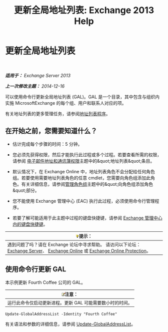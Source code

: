 ﻿---
title: '更新全局地址列表: Exchange 2013 Help'
TOCTitle: 更新全局地址列表
ms:assetid: 236e8530-62dd-4c43-8a5d-8465623252e6
ms:mtpsurl: https://technet.microsoft.com/zh-cn/library/Bb266966(v=EXCHG.150)
ms:contentKeyID: 50490073
ms.date: 05/21/2018
mtps_version: v=EXCHG.150
ms.translationtype: MT
---

# 更新全局地址列表

 

_**适用于：** Exchange Server 2013_

_**上一次修改主题：** 2014-12-16_

可以使用命令行更新全局地址列表 (GAL)。GAL 是一个目录，其中包含与组织内实施 MicrosoftExchange 的每个组、用户和联系人对应的项。

有关地址列表的更多管理任务，请参阅[地址列表程序](address-list-procedures-exchange-2013-help.md)。

## 在开始之前，您需要知道什么？

  - 估计完成每个步骤的时间：5 分钟。

  - 您必须先获得权限，然后才能执行此过程或多个过程。若要查看所需的权限，请参阅 [电子邮件地址和通讯簿权限](email-address-and-address-book-permissions-exchange-2013-help.md)主题中的\&quot;地址列表\&quot;条目。

  - 默认情况下，在 Exchange Online 中，地址列表角色不会分配给任何角色组。若要使用需要地址列表角色的任意 cmdlet，您需要向角色组添加此角色。有关详细信息，请参阅[管理角色组](manage-role-groups-exchange-2013-help.md)主题中的\&quot;向角色组添加角色\&quot;部分。

  - 您不能使用 Exchange 管理中心 (EAC) 执行此过程，必须使用命令行管理程序。

  - 若要了解可能适用于此主题中过程的键盘快捷键，请参阅 [Exchange 管理中心内的键盘快捷键](keyboard-shortcuts-in-the-exchange-admin-center-exchange-online-protection-help.md)。

<table>
<thead>
<tr class="header">
<th><img src="images/Bb124558.tip(EXCHG.150).gif" title="提示" alt="提示" />提示：</th>
</tr>
</thead>
<tbody>
<tr class="odd">
<td>遇到问题了吗？请在 Exchange 论坛中寻求帮助。 请访问以下论坛：<a href="https://go.microsoft.com/fwlink/p/?linkid=60612">Exchange Server</a>、 <a href="https://go.microsoft.com/fwlink/p/?linkid=267542">Exchange Online</a> 或 <a href="https://go.microsoft.com/fwlink/p/?linkid=285351">Exchange Online Protection</a>。</td>
</tr>
</tbody>
</table>


## 使用命令行更新 GAL

本示例更新 Fourth Coffee 公司的 GAL。

<table>
<thead>
<tr class="header">
<th><img src="images/Bb124558.note(EXCHG.150).gif" title="注意" alt="注意" />注意：</th>
</tr>
</thead>
<tbody>
<tr class="odd">
<td>运行此命令仅启动更新进程。更新 GAL 可能需要数小时的时间。</td>
</tr>
</tbody>
</table>


    Update-GlobalAddressList -Identity "Fourth Coffee"

有关语法和参数的详细信息，请参阅 [Update-GlobalAddressList](https://technet.microsoft.com/zh-cn/library/aa998806\(v=exchg.150\))。

